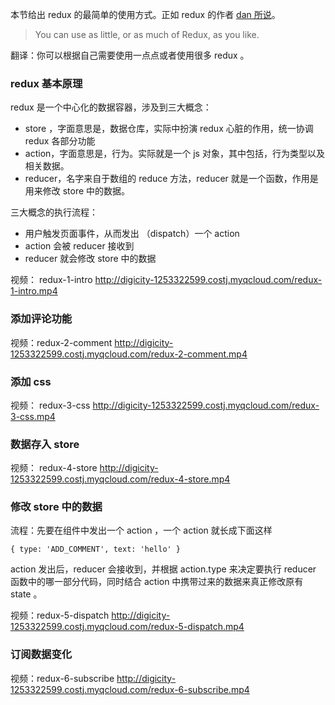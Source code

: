 本节给出 redux 的最简单的使用方式。正如 redux 的作者 [dan 所说](https://medium.com/@dan_abramov/you-might-not-need-redux-be46360cf367)。

> You can use as little, or as much of Redux, as you like.

翻译：你可以根据自己需要使用一点点或者使用很多 redux 。

### redux 基本原理

redux 是一个中心化的数据容器，涉及到三大概念：

- store ，字面意思是，数据仓库，实际中扮演 redux 心脏的作用，统一协调 redux 各部分功能
- action，字面意思是，行为。实际就是一个 js 对象，其中包括，行为类型以及相关数据。
- reducer，名字来自于数组的 reduce 方法，reducer 就是一个函数，作用是用来修改 store 中的数据。

三大概念的执行流程：

- 用户触发页面事件，从而发出 （dispatch）一个 action
- action 会被 reducer 接收到
- reducer 就会修改 store 中的数据

视频： redux-1-intro
http://digicity-1253322599.costj.myqcloud.com/redux-1-intro.mp4

### 添加评论功能

视频：redux-2-comment
http://digicity-1253322599.costj.myqcloud.com/redux-2-comment.mp4

### 添加 css

视频： redux-3-css
http://digicity-1253322599.costj.myqcloud.com/redux-3-css.mp4

### 数据存入 store

视频： redux-4-store
http://digicity-1253322599.costj.myqcloud.com/redux-4-store.mp4

### 修改 store 中的数据

流程：先要在组件中发出一个 action ，一个 action 就长成下面这样

```
{ type: 'ADD_COMMENT', text: 'hello' }
```

action 发出后，reducer 会接收到，并根据 action.type 来决定要执行 reducer 函数中的哪一部分代码，同时结合 action 中携带过来的数据来真正修改原有 state 。

视频：redux-5-dispatch
http://digicity-1253322599.costj.myqcloud.com/redux-5-dispatch.mp4

### 订阅数据变化

视频：redux-6-subscribe
http://digicity-1253322599.costj.myqcloud.com/redux-6-subscribe.mp4
